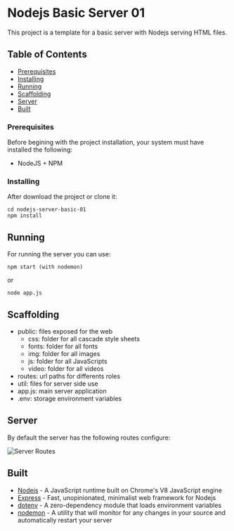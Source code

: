 # Nodejs Basic Server 01

This project is a template for a basic server with Nodejs serving HTML files.

## Table of Contents

- [Prerequisites](#prerequisites)
- [Installing](#installing)
- [Running](#running)
- [Scaffolding](#scaffolding)
- [Server](#server)
- [Built](#built)

### Prerequisites
Before begining with the project installation, your system must have installed the following:

- NodeJS + NPM

### Installing
After download the project or clone it:

```
cd nodejs-server-basic-01
npm install
```

## Running

For running the server you can use:

```
npm start (with nodemon)
```

or

```
node app.js
```

## Scaffolding
- public: files exposed for the web
  - css: folder for all cascade style sheets
  - fonts: folder for all fonts
  - img: folder for all images
  - js: folder for all JavaScripts
  - video: folder for all videos
- routes: url paths for differents roles
- util: files for server side use
- app.js: main server application
- .env: storage environment variables

## Server
By default the server has the following routes configure:

![Server Routes](https://i.imgur.com/tuwgtx5.png)

## Built

* [Nodejs](https://nodejs.org/) - A JavaScript runtime built on Chrome's V8 JavaScript engine
* [Express](https://expressjs.com/) - Fast, unopinionated, minimalist web framework for Nodejs
* [dotenv](https://www.npmjs.com/package/dotenv) - A zero-dependency module that loads environment variables
* [nodemon](https://nodemon.io/) - A utility that will monitor for any changes in your source and automatically restart your server
